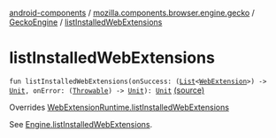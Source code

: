 [android-components](../../index.md) / [mozilla.components.browser.engine.gecko](../index.md) / [GeckoEngine](index.md) / [listInstalledWebExtensions](./list-installed-web-extensions.md)

# listInstalledWebExtensions

`fun listInstalledWebExtensions(onSuccess: (`[`List`](https://kotlinlang.org/api/latest/jvm/stdlib/kotlin.collections/-list/index.html)`<`[`WebExtension`](../../mozilla.components.concept.engine.webextension/-web-extension/index.md)`>) -> `[`Unit`](https://kotlinlang.org/api/latest/jvm/stdlib/kotlin/-unit/index.html)`, onError: (`[`Throwable`](https://kotlinlang.org/api/latest/jvm/stdlib/kotlin/-throwable/index.html)`) -> `[`Unit`](https://kotlinlang.org/api/latest/jvm/stdlib/kotlin/-unit/index.html)`): `[`Unit`](https://kotlinlang.org/api/latest/jvm/stdlib/kotlin/-unit/index.html) [(source)](https://github.com/mozilla-mobile/android-components/blob/master/components/browser/engine-gecko-beta/src/main/java/mozilla/components/browser/engine/gecko/GeckoEngine.kt#L359)

Overrides [WebExtensionRuntime.listInstalledWebExtensions](../../mozilla.components.concept.engine.webextension/-web-extension-runtime/list-installed-web-extensions.md)

See [Engine.listInstalledWebExtensions](../../mozilla.components.concept.engine.webextension/-web-extension-runtime/list-installed-web-extensions.md).

